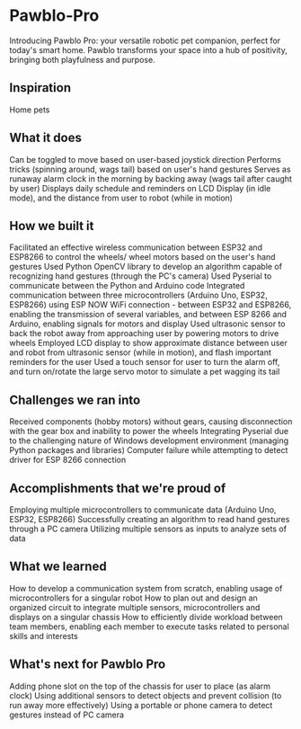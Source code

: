 # Pawblo-Pro
Introducing Pawblo Pro: your versatile robotic pet companion, perfect for today's smart home. Pawblo transforms your space into a hub of positivity, bringing both playfulness and purpose.

## Inspiration

Home pets

## What it does

Can be toggled to move based on user-based joystick direction
Performs tricks (spinning around, wags tail) based on user's hand gestures
Serves as runaway alarm clock in the morning by backing away (wags tail after caught by user)
Displays daily schedule and reminders on LCD Display (in idle mode), and the distance from user to robot (while in motion)

## How we built it

Facilitated an effective wireless communication between ESP32 and ESP8266 to control the wheels/ wheel motors based on the user's hand gestures
Used Python OpenCV library to develop an algorithm capable of recognizing hand gestures (through the PC's camera)
Used Pyserial to communicate between the Python and Arduino code
Integrated communication between three microcontrollers (Arduino Uno, ESP32, ESP8266) using ESP NOW WiFi connection - between ESP32 and ESP8266, enabling the transmission of several variables, and between ESP 8266 and Arduino, enabling signals for motors and display
Used ultrasonic sensor to back the robot away from approaching user by powering motors to drive wheels
Employed LCD display to show approximate distance between user and robot from ultrasonic sensor (while in motion), and flash important reminders for the user
Used a touch sensor for user to turn the alarm off, and turn on/rotate the large servo motor to simulate a pet wagging its tail

## Challenges we ran into

Received components (hobby motors) without gears, causing disconnection with the gear box and inability to power the wheels
Integrating Pyserial due to the challenging nature of Windows development environment (managing Python packages and libraries)
Computer failure while attempting to detect driver for ESP 8266 connection

## Accomplishments that we're proud of

Employing multiple microcontrollers to communicate data (Arduino Uno, ESP32, ESP8266)
Successfully creating an algorithm to read hand gestures through a PC camera
Utilizing multiple sensors as inputs to analyze sets of data

## What we learned

How to develop a communication system from scratch, enabling usage of microcontrollers for a singular robot
How to plan out and design an organized circuit to integrate multiple sensors, microcontrollers and displays on a singular chassis
How to efficiently divide workload between team members, enabling each member to execute tasks related to personal skills and interests

## What's next for Pawblo Pro

Adding phone slot on the top of the chassis for user to place (as alarm clock)
Using additional sensors to detect objects and prevent collision (to run away more effectively)
Using a portable or phone camera to detect gestures instead of PC camera
